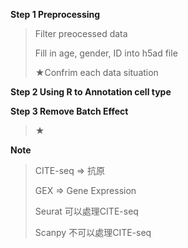 **Step 1 Preprocessing** 
>    Filter preocessed data
>
> 
>    Fill in age, gender, ID into h5ad file
>
> 
>    ★Confrim each data situation

**Step 2 Using R to Annotation cell type**


**Step 3 Remove Batch Effect**
>  ★


**Note**
>    CITE-seq => 抗原
> 
>    GEX => Gene Expression
>
>    Seurat 可以處理CITE-seq
>
>    Scanpy 不可以處理CITE-seq
